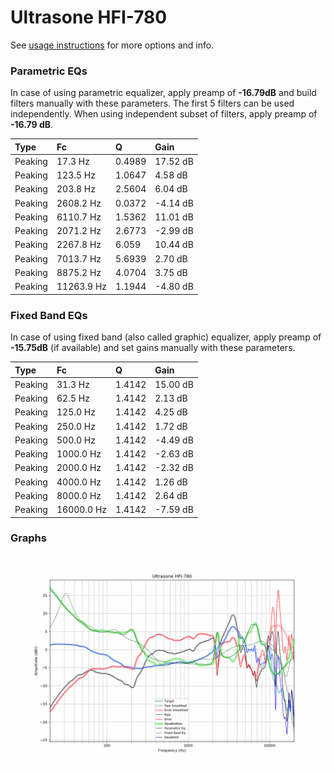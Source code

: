 # Ultrasone HFI-780
See [usage instructions](https://github.com/jaakkopasanen/AutoEq#usage) for more options and info.

### Parametric EQs
In case of using parametric equalizer, apply preamp of **-16.79dB** and build filters manually
with these parameters. The first 5 filters can be used independently.
When using independent subset of filters, apply preamp of **-16.79 dB**.

| Type    | Fc         |      Q | Gain     |
|:--------|:-----------|:-------|:---------|
| Peaking | 17.3 Hz    | 0.4989 | 17.52 dB |
| Peaking | 123.5 Hz   | 1.0647 | 4.58 dB  |
| Peaking | 203.8 Hz   | 2.5604 | 6.04 dB  |
| Peaking | 2608.2 Hz  | 0.0372 | -4.14 dB |
| Peaking | 6110.7 Hz  | 1.5362 | 11.01 dB |
| Peaking | 2071.2 Hz  | 2.6773 | -2.99 dB |
| Peaking | 2267.8 Hz  | 6.059  | 10.44 dB |
| Peaking | 7013.7 Hz  | 5.6939 | 2.70 dB  |
| Peaking | 8875.2 Hz  | 4.0704 | 3.75 dB  |
| Peaking | 11263.9 Hz | 1.1944 | -4.80 dB |

### Fixed Band EQs
In case of using fixed band (also called graphic) equalizer, apply preamp of **-15.75dB**
(if available) and set gains manually with these parameters.

| Type    | Fc         |      Q | Gain     |
|:--------|:-----------|:-------|:---------|
| Peaking | 31.3 Hz    | 1.4142 | 15.00 dB |
| Peaking | 62.5 Hz    | 1.4142 | 2.13 dB  |
| Peaking | 125.0 Hz   | 1.4142 | 4.25 dB  |
| Peaking | 250.0 Hz   | 1.4142 | 1.72 dB  |
| Peaking | 500.0 Hz   | 1.4142 | -4.49 dB |
| Peaking | 1000.0 Hz  | 1.4142 | -2.63 dB |
| Peaking | 2000.0 Hz  | 1.4142 | -2.32 dB |
| Peaking | 4000.0 Hz  | 1.4142 | 1.26 dB  |
| Peaking | 8000.0 Hz  | 1.4142 | 2.64 dB  |
| Peaking | 16000.0 Hz | 1.4142 | -7.59 dB |

### Graphs
![](./Ultrasone%20HFI-780.png)